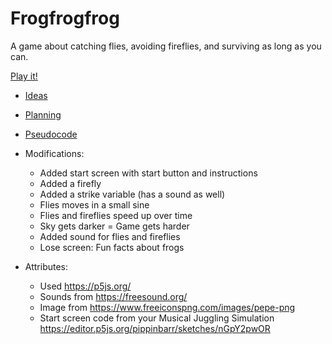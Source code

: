 # Frogfrogfrog

A game about catching flies, avoiding fireflies, and surviving as long as you can.

[Play it!](https://pippinbarr.github.io/cart253-examples/topics/making/frogfrogfrog/index.html)

- [Ideas](./ideas.md)
- [Planning](./planning.md)
- [Pseudocode](./pseudocode.md)

- Modifications:
    - Added start screen with start button and instructions
    - Added a firefly
    - Added a strike variable (has a sound as well)
    - Flies moves in a small sine
    - Flies and fireflies speed up over time
    - Sky gets darker = Game gets harder
    - Added sound for flies and fireflies
    - Lose screen: Fun facts about frogs

- Attributes:
    - Used https://p5js.org/
    - Sounds from https://freesound.org/
    - Image from https://www.freeiconspng.com/images/pepe-png
    - Start screen code from your Musical Juggling Simulation https://editor.p5js.org/pippinbarr/sketches/nGpY2pwOR 